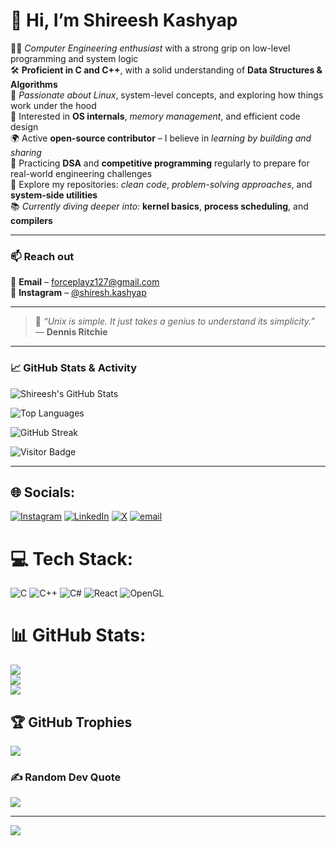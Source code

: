 # 👋 Hi, I’m **Shireesh Kashyap**

👨‍💻 *Computer Engineering enthusiast* with a strong grip on low-level programming and system logic  
🛠️ **Proficient in C and C++**, with a solid understanding of **Data Structures & Algorithms**  
🐧 *Passionate about Linux*, system-level concepts, and exploring how things work under the hood  
🧠 Interested in **OS internals**, *memory management*, and efficient code design  
🌍 Active **open-source contributor** – I believe in *learning by building and sharing*  
🧩 Practicing **DSA** and **competitive programming** regularly to prepare for real-world engineering challenges  
📂 Explore my repositories: *clean code*, *problem-solving approaches*, and **system-side utilities**  
📚 *Currently diving deeper into:* **kernel basics**, **process scheduling**, and **compilers**

---

### 📫 Reach out  
📧 **Email** – [forceplayz127@gmail.com](mailto:forceplayz127@gmail.com)  
📸 **Instagram** – [@shiresh.kashyap](https://www.instagram.com/shiresh.kashyap/)

---

> 🧠 *“Unix is simple. It just takes a genius to understand its simplicity.”* — **Dennis Ritchie**

---

### 📈 GitHub Stats & Activity

![Shireesh's GitHub Stats](https://github-readme-stats.vercel.app/api?username=Sh123e5h&show_icons=true&theme=tokyonight&hide_border=true)

![Top Languages](https://github-readme-stats.vercel.app/api/top-langs/?username=Sh123e5h&layout=compact&theme=tokyonight&hide_border=true)

![GitHub Streak](https://github-readme-streak-stats.herokuapp.com/?user=Sh123e5h&theme=tokyonight&hide_border=true)

![Visitor Badge](https://komarev.com/ghpvc/?username=Sh123e5h&style=flat-square&color=blue)

---


## 🌐 Socials:
[![Instagram](https://img.shields.io/badge/Instagram-%23E4405F.svg?logo=Instagram&logoColor=white)](https://instagram.com/https://www.instagram.com/shiresh.kashyap/) [![LinkedIn](https://img.shields.io/badge/LinkedIn-%230077B5.svg?logo=linkedin&logoColor=white)](https://linkedin.com/in/https://www.linkedin.com/in/shireesh-kashyap-48885b343/) [![X](https://img.shields.io/badge/X-black.svg?logo=X&logoColor=white)](https://x.com/https://x.com/Sh123e5hK45hy49) [![email](https://img.shields.io/badge/Email-D14836?logo=gmail&logoColor=white)](mailto:forceplayz127@gmail.com) 

# 💻 Tech Stack:
![C](https://img.shields.io/badge/c-%2300599C.svg?style=for-the-badge&logo=c&logoColor=white) ![C++](https://img.shields.io/badge/c++-%2300599C.svg?style=for-the-badge&logo=c%2B%2B&logoColor=white) ![C#](https://img.shields.io/badge/c%23-%23239120.svg?style=for-the-badge&logo=csharp&logoColor=white) ![React](https://img.shields.io/badge/react-%2320232a.svg?style=for-the-badge&logo=react&logoColor=%2361DAFB) ![OpenGL](https://img.shields.io/badge/OpenGL-white?logo=OpenGL&style=for-the-badge)
# 📊 GitHub Stats:
![](https://github-readme-stats.vercel.app/api?username=Sh123e5h&theme=nord&hide_border=false&include_all_commits=false&count_private=false)<br/>
![](https://nirzak-streak-stats.vercel.app/?user=Sh123e5h&theme=nord&hide_border=false)<br/>
![](https://github-readme-stats.vercel.app/api/top-langs/?username=Sh123e5h&theme=nord&hide_border=false&include_all_commits=false&count_private=false&layout=compact)

## 🏆 GitHub Trophies
![](https://github-profile-trophy.vercel.app/?username=Sh123e5h&theme=radical&no-frame=false&no-bg=true&margin-w=4)

### ✍️ Random Dev Quote
![](https://quotes-github-readme.vercel.app/api?type=horizontal&theme=dark)

---
[![](https://visitcount.itsvg.in/api?id=Sh123e5h&icon=0&color=0)](https://visitcount.itsvg.in)

<!-- Proudly created with GPRM ( https://gprm.itsvg.in ) -->
